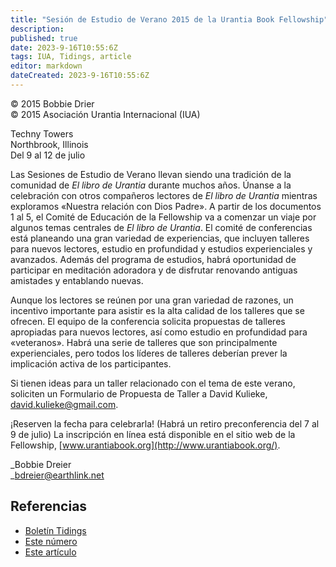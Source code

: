 ```yaml
---
title: "Sesión de Estudio de Verano 2015 de la Urantia Book Fellowship"
description: 
published: true
date: 2023-9-16T10:55:6Z
tags: IUA, Tidings, article
editor: markdown
dateCreated: 2023-9-16T10:55:6Z
---
```


<p class="v-card v-sheet theme--light gray lighten-3 px-2">© 2015 Bobbie Drier<br>© 2015 Asociación Urantia Internacional (IUA)</p>


Techny Towers  
Northbrook, Illinois  
Del 9 al 12 de julio

Las Sesiones de Estudio de Verano llevan siendo una tradición de la comunidad de _El libro de Urantia_ durante muchos años. Únanse a la celebración con otros compañeros lectores de _El libro de Urantia_ mientras exploramos «Nuestra relación con Dios Padre». A partir de los documentos 1 al 5, el Comité de Educación de la Fellowship va a comenzar un viaje por algunos temas centrales de _El libro de Urantia_. El comité de conferencias está planeando una gran variedad de experiencias, que incluyen talleres para nuevos lectores, estudio en profundidad y estudios experienciales y avanzados. Además del programa de estudios, habrá oportunidad de participar en meditación adoradora y de disfrutar renovando antiguas amistades y entablando nuevas.

Aunque los lectores se reúnen por una gran variedad de razones, un incentivo importante para asistir es la alta calidad de los talleres que se ofrecen. El equipo de la conferencia solicita propuestas de talleres apropiadas para nuevos lectores, así como estudio en profundidad para «veteranos». Habrá una serie de talleres que son principalmente experienciales, pero todos los líderes de talleres deberían prever la implicación activa de los participantes.

Si tienen ideas para un taller relacionado con el tema de este verano, soliciten un Formulario de Propuesta de Taller a David Kulieke, [david.kulieke@gmail.com](mailto:david.kulieke@gmail.com).

¡Reserven la fecha para celebrarla! (Habrá un retiro preconferencia del 7 al 9 de julio) La inscripción en línea está disponible en el sitio web de la Fellowship, [www.urantiabook.org](http://www.urantiabook.org/).

_Bobbie Dreier  
_[bdreier@earthlink.net](mailto:bdreier@earthlink.net)

## Referencias

- [Boletín Tidings](https://urantia-association.org/acerca-del-boletin-tidings/?lang=es)
- [Este número](https://urantia-association.org/newsletter/tidings-december-2014/)
- [Este artículo](https://urantia-association.org/sesion-de-estudio-de-verano-2015-de-la-urantia-book-fellowship/?lang=es)

